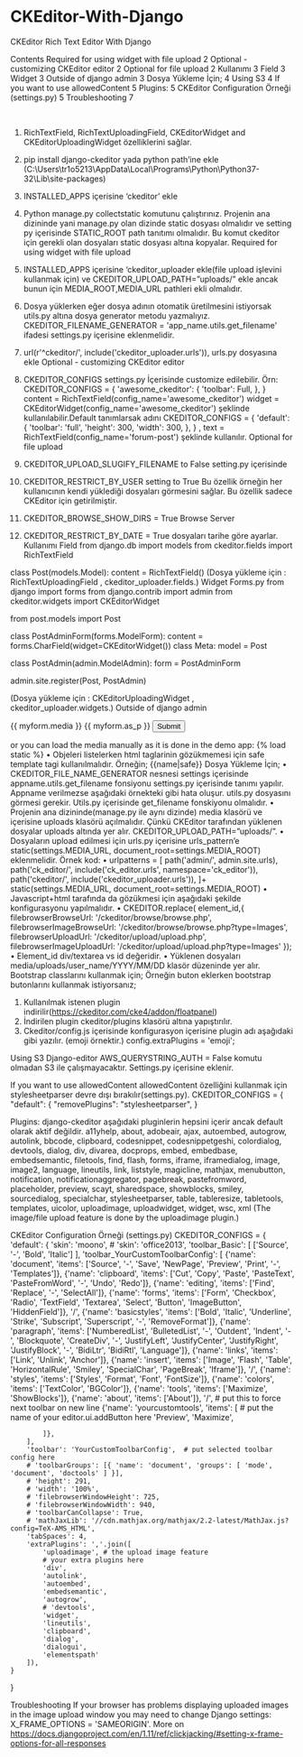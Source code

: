 # CKEditor-With-Django
CKEditor Rich Text Editor With Django

Contents
Required for using widget with file upload	2
Optional - customizing CKEditor editor	2
Optional for file upload	2
Kullanımı	3
Field	3
Widget	3
Outside of django admin	3
Dosya Yükleme İçin;	4
Using S3	4
If you want to use allowedContent	5
Plugins:	5
CKEditor Configuration Örneği (settings.py)	5
Troubleshooting	7

 

1.	RichTextField, RichTextUploadingField, CKEditorWidget and CKEditorUploadingWidget özelliklerini sağlar.
2.	pip install django-ckeditor yada python path’ine ekle (C:\Users\tr1o5213\AppData\Local\Programs\Python\Python37-32\Lib\site-packages\)
3.	INSTALLED_APPS  içerisine ‘ckeditor’ ekle
4.	Python manage.py collectstatic komutunu çalıştırınız. Projenin ana dizininde yani manage.py olan dizinde static dosyası olmalıdır ve setting py içerisinde STATIC_ROOT path tanıtımı olmalıdır.  Bu komut ckeditor için gerekli olan dosyaları static dosyası altına kopyalar.
Required for using widget with file upload
5.	INSTALLED_APPS  içerisine ‘ckeditor_uploader ekle(file upload işlevini kullanmak için) ve CKEDITOR_UPLOAD_PATH=”uploads/” ekle ancak bunun için MEDIA_ROOT,MEDIA_URL pathleri ekli olmalıdır.
6.	Dosya yüklerken eğer dosya adının otomatik üretilmesini istiyorsak utils.py altına dosya generator metodu yazmalıyız. CKEDITOR_FILENAME_GENERATOR = 'app_name.utils.get_filename' ifadesi settings.py içerisine eklenmelidir.
7.	url(r'^ckeditor/', include('ckeditor_uploader.urls')), urls.py dosyasına ekle
Optional - customizing CKEditor editor
8.	CKEDITOR_CONFIGS settings.py İçerisinde customize edilebilir. Örn: 
CKEDITOR_CONFIGS = {
    'awesome_ckeditor': {
        'toolbar': Full,
    },
}
content = RichTextField(config_name='awesome_ckeditor')
widget = CKEditorWidget(config_name='awesome_ckeditor')
şeklinde kullanılabilir.Default tanımlarsak adını
 CKEDITOR_CONFIGS = {
    'default': {
        'toolbar': 'full',
        'height': 300,
        'width': 300,
    },
} ,
text = RichTextField(config_name='forum-post') şeklinde kullanılır.
 Optional for file upload

9.	CKEDITOR_UPLOAD_SLUGIFY_FILENAME to False setting.py içerisinde 
10.	CKEDITOR_RESTRICT_BY_USER setting to True  Bu özellik örneğin her kullanıcının kendi yüklediği dosyaları görmesini sağlar. Bu özellik sadece CKEditor için getirilmiştir.
11.	CKEDITOR_BROWSE_SHOW_DIRS = True  Browse Server
12.	CKEDITOR_RESTRICT_BY_DATE = True dosyaları tarihe göre ayarlar.
Kullanımı
Field
from django.db import models
from ckeditor.fields import RichTextField

class Post(models.Model):
    content = RichTextField()
(Dosya yükleme için : RichTextUploadingField , ckeditor_uploader.fields.)
Widget
Forms.py
from django import forms
from django.contrib import admin
from ckeditor.widgets import CKEditorWidget

from post.models import Post

class PostAdminForm(forms.ModelForm):
    content = forms.CharField(widget=CKEditorWidget())
    class Meta:
        model = Post

class PostAdmin(admin.ModelAdmin):
    form = PostAdminForm

admin.site.register(Post, PostAdmin)

(Dosya yükleme için : CKEditorUploadingWidget , ckeditor_uploader.widgets.)
Outside of django admin
<form>
    {{ myform.media }}
    {{ myform.as_p }}
    <input type="submit"/>
</form>
or you can load the media manually as it is done in the demo app:
{% load static %}
<script type="text/javascript" src="{% static "ckeditor/ckeditor-init.js" %}"></script>
<script type="text/javascript" src="{% static "ckeditor/ckeditor/ckeditor.js" %}"></script

•	Objeleri listelerken html taglarinin gözükmemesi için safe template tagi kullanılmalıdır. Örneğin; {{name|safe}}
Dosya Yükleme İçin;
•	CKEDITOR_FILE_NAME_GENERATOR nesnesi settings içerisinde appname.utils.get_filename fonsiyonu settings.py içerisinde tanımı yapılır. Appname verilmezse aşağıdaki örnekteki gibi hata oluşur. utils.py dosyasını görmesi gerekir. Utils.py içerisinde get_filename fonskiyonu olmalıdır.
•	Projenin ana dizininde(manage.py ile aynı dizinde) media klasörü ve içerisine uploads klasörü açılmalıdır. Çünkü CKEditor tarafından yüklenen dosyalar uploads altında yer alır. CKEDITOR_UPLOAD_PATH=”uploads/”.
•	Dosyaların upload edilmesi için urls.py içerisine urls_pattern’e  static(settings.MEDIA_URL, document_root=settings.MEDIA_ROOT)  eklenmelidir. Örnek kod:
•	urlpatterns = [
    path('admin/', admin.site.urls),
    path('ck_editor/', include('ck_editor.urls', namespace='ck_editor')),
    path('ckeditor/', include('ckeditor_uploader.urls')),
]+ static(settings.MEDIA_URL, document_root=settings.MEDIA_ROOT)
•	Javascript+html tarafında da gözükmesi için aşağıdaki şekilde konfigurasyonu yapılmalıdır. 
•	CKEDITOR.replace( element_id,{
   filebrowserBrowseUrl: '/ckeditor/browse/browse.php',
   filebrowserImageBrowseUrl: '/ckeditor/browse/browse.php?type=Images',
   filebrowserUploadUrl: '/ckeditor/upload/upload.php',
   filebrowserImageUploadUrl: '/ckeditor/upload/upload.php?type=Images'
});
•	Element_id div/textarea vs id değeridir. 
•	Yüklenen dosyaları media/uploads/user_name/YYYY/MM/DD klasör düzeninde yer alır. 
Bootstrap classlarını kullanmak için;
Örneğin buton eklerken bootstrap butonlarını kullanmak istiyorsanız;
1.	Kullanılmak istenen plugin indirilir(https://ckeditor.com/cke4/addon/floatpanel)
2.	İndirilen plugin ckeditor/plugins klasörü altına yapıştırılır.
3.	Ckeditor/config.js içerisinde konfigurasyon içerisine plugin adı aşağıdaki gibi yazılır. (emoji örnektir.)
config.extraPlugins = 'emoji';

Using S3
 Django-editor AWS_QUERYSTRING_AUTH = False komutu olmadan S3 ile çalışmayacaktır. Settings.py içerisine eklenir.

If you want to use allowedContent
allowedContent özelliğini kullanmak için stylesheetparser  devre dışı bırakılır(settings.py).
CKEDITOR_CONFIGS = {
    "default": {
        "removePlugins": "stylesheetparser",
    }

Plugins:
django-ckeditor aşağıdaki pluginlerin hepsini içerir ancak default olarak aktif değildir.
a11yhelp, about, adobeair, ajax, autoembed, autogrow, autolink, bbcode, clipboard, codesnippet,
codesnippetgeshi, colordialog, devtools, dialog, div, divarea, docprops, embed, embedbase,
embedsemantic, filetools, find, flash, forms, iframe, iframedialog, image, image2, language,
lineutils, link, liststyle, magicline, mathjax, menubutton, notification, notificationaggregator,
pagebreak, pastefromword, placeholder, preview, scayt, sharedspace, showblocks, smiley,
sourcedialog, specialchar, stylesheetparser, table, tableresize, tabletools, templates, uicolor,
uploadimage, uploadwidget, widget, wsc, xml
(The image/file upload feature is done by the uploadimage plugin.)

CKEditor Configuration Örneği (settings.py)
CKEDITOR_CONFIGS = {
    'default': {
        'skin': 'moono',
        # 'skin': 'office2013',
        'toolbar_Basic': [
            ['Source', '-', 'Bold', 'Italic']
        ],
        'toolbar_YourCustomToolbarConfig': [
            {'name': 'document', 'items': ['Source', '-', 'Save', 'NewPage', 'Preview', 'Print', '-', 'Templates']},
            {'name': 'clipboard', 'items': ['Cut', 'Copy', 'Paste', 'PasteText', 'PasteFromWord', '-', 'Undo', 'Redo']},
            {'name': 'editing', 'items': ['Find', 'Replace', '-', 'SelectAll']},
            {'name': 'forms',
             'items': ['Form', 'Checkbox', 'Radio', 'TextField', 'Textarea', 'Select', 'Button', 'ImageButton',
                       'HiddenField']},
            '/',
            {'name': 'basicstyles',
             'items': ['Bold', 'Italic', 'Underline', 'Strike', 'Subscript', 'Superscript', '-', 'RemoveFormat']},
            {'name': 'paragraph',
             'items': ['NumberedList', 'BulletedList', '-', 'Outdent', 'Indent', '-', 'Blockquote', 'CreateDiv', '-',
                       'JustifyLeft', 'JustifyCenter', 'JustifyRight', 'JustifyBlock', '-', 'BidiLtr', 'BidiRtl',
                       'Language']},
            {'name': 'links', 'items': ['Link', 'Unlink', 'Anchor']},
            {'name': 'insert',
             'items': ['Image', 'Flash', 'Table', 'HorizontalRule', 'Smiley', 'SpecialChar', 'PageBreak', 'Iframe']},
            '/',
            {'name': 'styles', 'items': ['Styles', 'Format', 'Font', 'FontSize']},
            {'name': 'colors', 'items': ['TextColor', 'BGColor']},
            {'name': 'tools', 'items': ['Maximize', 'ShowBlocks']},
            {'name': 'about', 'items': ['About']},
            '/',  # put this to force next toolbar on new line
            {'name': 'yourcustomtools', 'items': [
                # put the name of your editor.ui.addButton here
                'Preview',
                'Maximize',

            ]},
        ],
        'toolbar': 'YourCustomToolbarConfig',  # put selected toolbar config here
        # 'toolbarGroups': [{ 'name': 'document', 'groups': [ 'mode', 'document', 'doctools' ] }],
        # 'height': 291,
        # 'width': '100%',
        # 'filebrowserWindowHeight': 725,
        # 'filebrowserWindowWidth': 940,
        # 'toolbarCanCollapse': True,
        # 'mathJaxLib': '//cdn.mathjax.org/mathjax/2.2-latest/MathJax.js?config=TeX-AMS_HTML',
        'tabSpaces': 4,
        'extraPlugins': ','.join([
            'uploadimage', # the upload image feature
            # your extra plugins here
            'div',
            'autolink',
            'autoembed',
            'embedsemantic',
            'autogrow',
            # 'devtools',
            'widget',
            'lineutils',
            'clipboard',
            'dialog',
            'dialogui',
            'elementspath'
        ]),
    }
}

Troubleshooting
If your browser has problems displaying uploaded images in the image upload window you may need to change Django settings: X_FRAME_OPTIONS = 'SAMEORIGIN'. More on https://docs.djangoproject.com/en/1.11/ref/clickjacking/#setting-x-frame-options-for-all-responses






